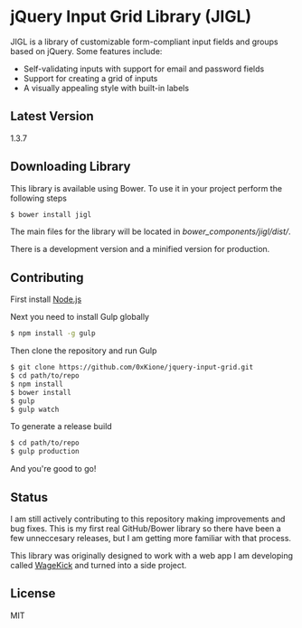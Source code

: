 # jQuery Input Grid Library (JIGL)

JIGL is a library of customizable form-compliant input fields and groups based on jQuery. Some features include:

- Self-validating inputs with support for email and password fields
- Support for creating a grid of inputs
- A visually appealing style with built-in labels

## Latest Version
1.3.7

## Downloading Library
This library is available using Bower. To use it in your project perform the following steps

```sh
$ bower install jigl
```

The main files for the library will be located in *bower_components/jigl/dist/*.

There is a development version and a minified version for production.

## Contributing
First install [Node.js](https://nodejs.org/)

Next you need to install Gulp globally
```sh
$ npm install -g gulp
```

Then clone the repository and run Gulp
```sh
$ git clone https://github.com/0xKione/jquery-input-grid.git
$ cd path/to/repo
$ npm install
$ bower install
$ gulp
$ gulp watch
```

To generate a release build
```sh
$ cd path/to/repo
$ gulp production
```

And you're good to go!

## Status
I am still actively contributing to this repository making improvements and bug fixes. This is my first real GitHub/Bower library so there have been a few unneccesary releases, but I am getting more familiar with that process.

This library was originally designed to work with a web app I am developing called [WageKick](https://wagekick.com) and turned into a side project.

## License
MIT
